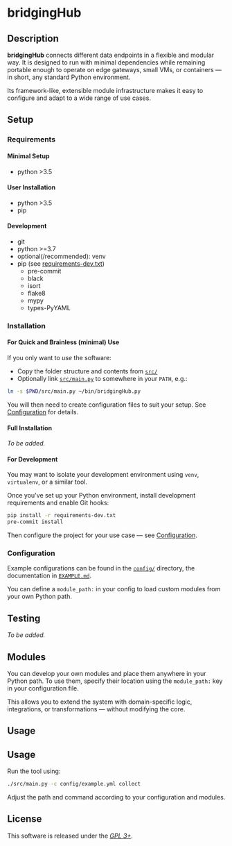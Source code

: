# bridgingHub

## Description

**bridgingHub** connects different data endpoints in a flexible and modular
way.
It is designed to run with minimal dependencies while remaining portable
enough to operate on edge gateways, small VMs, or containers — in short,
any standard Python environment.

Its framework-like, extensible module infrastructure makes it easy to
configure and adapt to a wide range of use cases.


## Setup

### Requirements

#### Minimal Setup

  * python >3.5

#### User Installation

  * python >3.5
  * pip

#### Development

  * git
  * python >=3.7
  * optional(/recommended): venv
  * pip (see [requirements-dev.txt](./requirements-dev.txt))
    * pre-commit
    * black
    * isort
    * flake8
    * mypy
    * types-PyYAML


### Installation

#### For Quick and Brainless (minimal) Use

If you only want to *use* the software:

- Copy the folder structure and contents from [`src/`](./src)
- Optionally link [`src/main.py`](./src/main.py) to somewhere in your
  `PATH`, e.g.:

```bash
ln -s $PWD/src/main.py ~/bin/bridgingHub.py
```

You will then need to create configuration files to suit your setup.
See [Configuration](#configuration) for details.


#### Full Installation

*To be added.*


#### For Development

You may want to isolate your development environment using `venv`,
`virtualenv`, or a similar tool.

Once you've set up your Python environment, install development requirements
and enable Git hooks:

```bash
pip install -r requirements-dev.txt
pre-commit install
```

Then configure the project for your use case — see
[Configuration](#configuration).


### Configuration

Example configurations can be found in the
[`config/`](./config/) directory,
the documentation in [`EXAMPLE.md`](./config/EXAMPLE.md).

You can define a `module_path:` in your config to load custom
modules from your own Python path.


## Testing

*To be added.*


## Modules

You can develop your own modules and place them anywhere in your Python path.
To use them, specify their location using the `module_path:` key in your
configuration file.

This allows you to extend the system with domain-specific logic, integrations,
or transformations — without modifying the core.



## Usage

## Usage

Run the tool using:

```bash
./src/main.py -c config/example.yml collect
```

Adjust the path and command according to your configuration and modules.


## License

This software is released under the [*GPL 3+*](./LICENSE).

